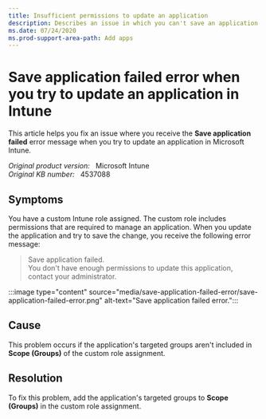 ```yaml
---
title: Insufficient permissions to update an application
description: Describes an issue in which you can't save an application in Intune when you have a custom Intune role assigned. Provides a resolution.
ms.date: 07/24/2020
ms.prod-support-area-path: Add apps
---
```

# Save application failed error when you try to update an application in Intune

This article helps you fix an issue where you receive the **Save application failed** error message when you try to update an application in Microsoft Intune.

_Original product version:_ &nbsp; Microsoft Intune  
_Original KB number:_ &nbsp; 4537088

## Symptoms

You have a custom Intune role assigned. The custom role includes permissions that are required to manage an application. When you update the application and try to save the change, you receive the following error message:

> Save application failed.  
> You don't have enough permissions to update this application, contact your administrator.

:::image type="content" source="media/save-application-failed-error/save-application-failed-error.png" alt-text="Save application failed error.":::

## Cause

This problem occurs if the application's targeted groups aren't included in **Scope (Groups)** of the custom role assignment.

## Resolution

To fix this problem, add the application's targeted groups to **Scope (Groups)** in the custom role assignment.
